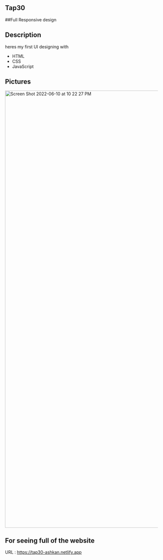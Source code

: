 ## Tap30 
##Full Responsive design
## Description 

heres my first UI designing with 
* HTML
* CSS
* JavaScript
 ## Pictures
 <img width="1440" alt="Screen Shot 2022-06-10 at 10 22 27 PM" src="https://user-images.githubusercontent.com/73990701/173123498-7bdc8b0e-05cf-41bd-8c8b-546a53019109.png">
 
 ## For seeing full of the website
 
 URL : https://tap30-ashkan.netlify.app
